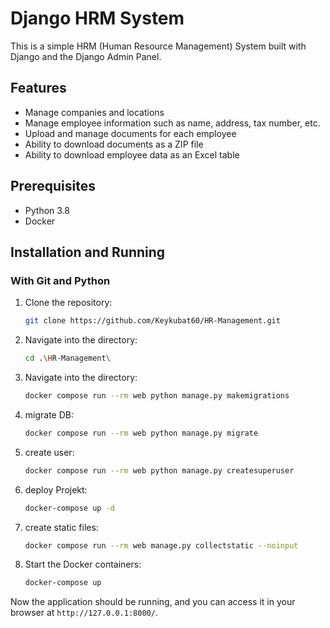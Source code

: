 # Django HRM System

This is a simple HRM (Human Resource Management) System built with Django and the Django Admin Panel.

## Features

- Manage companies and locations
- Manage employee information such as name, address, tax number, etc.
- Upload and manage documents for each employee
- Ability to download documents as a ZIP file
- Ability to download employee data as an Excel table

## Prerequisites

- Python 3.8
- Docker

## Installation and Running

### With Git and Python

1. Clone the repository:

    ```bash
    git clone https://github.com/Keykubat60/HR-Management.git
    ```

2. Navigate into the directory:

    ```bash
    cd .\HR-Management\
    ```
2. Navigate into the directory:

    ```bash
    docker compose run --rm web python manage.py makemigrations
    ```
   
2. migrate DB:

    ```bash
    docker compose run --rm web python manage.py migrate
    ```
  
2. create user:

    ```bash
    docker compose run --rm web python manage.py createsuperuser
    ``` 

2. deploy Projekt:

    ```bash
    docker-compose up -d       
    ``` 

3. create static files:

    ```bash
    docker compose run --rm web manage.py collectstatic --noinput 
    ```

4. Start the Docker containers:

    ```bash
    docker-compose up
    ```

Now the application should be running, and you can access it in your browser at `http://127.0.0.1:8000/`.
